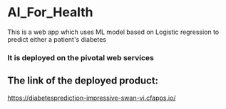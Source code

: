 # AI_For_Health
This is a web app which uses ML model based on Logistic regression to predict either a patient's diabetes

### It is deployed on the pivotal web services

## The link of the deployed product:
https://diabetesprediction-impressive-swan-vi.cfapps.io/
